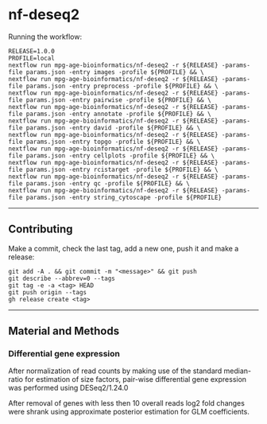 # nf-deseq2

Running the workflow:
```
RELEASE=1.0.0
PROFILE=local
nextflow run mpg-age-bioinformatics/nf-deseq2 -r ${RELEASE} -params-file params.json -entry images -profile ${PROFILE} && \
nextflow run mpg-age-bioinformatics/nf-deseq2 -r ${RELEASE} -params-file params.json -entry preprocess -profile ${PROFILE} && \
nextflow run mpg-age-bioinformatics/nf-deseq2 -r ${RELEASE} -params-file params.json -entry pairwise -profile ${PROFILE} && \
nextflow run mpg-age-bioinformatics/nf-deseq2 -r ${RELEASE} -params-file params.json -entry annotate -profile ${PROFILE} && \
nextflow run mpg-age-bioinformatics/nf-deseq2 -r ${RELEASE} -params-file params.json -entry david -profile ${PROFILE} && \
nextflow run mpg-age-bioinformatics/nf-deseq2 -r ${RELEASE} -params-file params.json -entry topgo -profile ${PROFILE} && \
nextflow run mpg-age-bioinformatics/nf-deseq2 -r ${RELEASE} -params-file params.json -entry cellplots -profile ${PROFILE} && \
nextflow run mpg-age-bioinformatics/nf-deseq2 -r ${RELEASE} -params-file params.json -entry rcistarget -profile ${PROFILE} && \
nextflow run mpg-age-bioinformatics/nf-deseq2 -r ${RELEASE} -params-file params.json -entry qc -profile ${PROFILE} && \
nextflow run mpg-age-bioinformatics/nf-deseq2 -r ${RELEASE} -params-file params.json -entry string_cytoscape -profile ${PROFILE}
```

___ 

## Contributing

Make a commit, check the last tag, add a new one, push it and make a release:
```
git add -A . && git commit -m "<message>" && git push
git describe --abbrev=0 --tags
git tag -e -a <tag> HEAD
git push origin --tags
gh release create <tag> 
```

___ 

## Material and Methods

### Differential gene expression

After normalization of read counts by making use of the standard median-ratio for estimation of size factors, pair-wise differential gene expression was performed using DESeq2/1.24.0 

After removal of genes with less then 10 overall reads log2 fold changes were shrank using approximate posterior estimation for GLM coefficients.